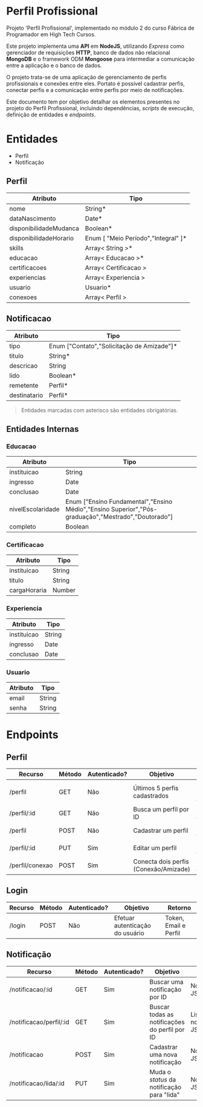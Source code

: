 # Perfil Profissional

Projeto 'Perfil Profissional', implementado no módulo 2 do curso Fábrica de Programador em High Tech Cursos.

Este projeto implementa uma **API** em **NodeJS**, utilizando _Express_ como gerenciador de requisições **HTTP**, banco de dados não relacional **MongoDB** e o framework ODM **Mongoose** para intermediar a comunicação entre a aplicação e o banco de dados.

O projeto trata-se de uma aplicação de gerenciamento de perfis profissionais e conexões entre eles. Portato é possível cadastrar perfis, conectar perfis e a comunicação entre perfis por meio de notificações.

Este documento tem por objetivo detalhar os elementos presentes no projeto do Perfil Profissional, incluindo dependências, _scripts_ de execução, definição de entidades e _endpoints_.

# Entidades

- Perfil
- Notificação

## Perfil

| Atributo               | Tipo                                 |
| ---------------------- | ------------------------------------ |
| nome                   | String\*                             |
| dataNascimento         | Date\*                               |
| disponibilidadeMudanca | Boolean\*                            |
| disponibilidadeHorario | Enum [ "Meio Período","Integral" ]\* |
| skills                 | Array< String >\*                    |
| educacao               | Array< Educacao >\*                  |
| certificacoes          | Array< Certificacao >                |
| experiencias           | Array< Experiencia >                 |
| usuario                | Usuario\*                            |
| conexoes               | Array< Perfil >                      |

## Notificacao

| Atributo     | Tipo                                        |
| ------------ | ------------------------------------------- |
| tipo         | Enum ["Contato","Solicitação de Amizade"]\* |
| titulo       | String\*                                    |
| descricao    | String                                      |
| lido         | Boolean\*                                   |
| remetente    | Perfil\*                                    |
| destinatario | Perfil\*                                    |

> Entidades marcadas com asterisco são entidades obrigatórias.

## Entidades Internas

### Educacao

| Atributo          | Tipo                                                                                                |
| ----------------- | --------------------------------------------------------------------------------------------------- |
| instituicao       | String                                                                                              |
| ingresso          | Date                                                                                                |
| conclusao         | Date                                                                                                |
| nivelEscolaridade | Enum ["Ensino Fundamental","Ensino Médio","Ensino Superior","Pós-graduação","Mestrado","Doutorado"] |
| completo          | Boolean                                                                                             |

### Certificacao

| Atributo     | Tipo   |
| ------------ | ------ |
| instituicao  | String |
| titulo       | String |
| cargaHoraria | Number |

### Experiencia

| Atributo    | Tipo   |
| ----------- | ------ |
| instituicao | String |
| ingresso    | Date   |
| conclusao   | Date   |

### Usuario

| Atributo | Tipo   |
| -------- | ------ |
| email    | String |
| senha    | String |

# Endpoints

## Perfil

| Recurso         | Método | Autenticado? | Objetivo                              | Retorno              |
| --------------- | ------ | ------------ | ------------------------------------- | -------------------- |
| /perfil         | GET    | Não          | Últimos 5 perfis cadastrados          | Lista de Perfis JSON |
| /perfil/:id     | GET    | Não          | Busca um perfil por ID                | Perfil JSON          |
| /perfil         | POST   | Não          | Cadastrar um perfil                   | Perfil JSON          |
| /perfil/:id     | PUT    | Sim          | Editar um perfil                      | Perfil JSON          |
| /perfil/conexao | POST   | Sim          | Conecta dois perfis (Conexão/Amizade) | Mensagem JSON        |

## Login

| Recurso | Método | Autenticado? | Objetivo                        | Retorno               |
| ------- | ------ | ------------ | ------------------------------- | --------------------- |
| /login  | POST   | Não          | Efetuar autenticação do usuário | Token, Email e Perfil |

## Notificação

| Recurso                 | Método | Autenticado? | Objetivo                                      | Retorno                    |
| ----------------------- | ------ | ------------ | --------------------------------------------- | -------------------------- |
| /notificacao/:id        | GET    | Sim          | Buscar uma notificação por ID                 | Notificação JSON           |
| /notificacao/perfil/:id | GET    | Sim          | Buscar todas as notificações do perfil por ID | Lista de notificações JSON |
| /notificacao            | POST   | Sim          | Cadastrar uma nova notificação                | Notificação JSON           |
| /notificacao/lida/:id   | PUT    | Sim          | Muda o _status_ da notificação para "lida"    | Notificação JSON           |
